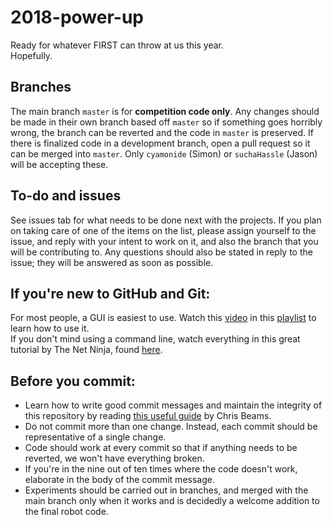 # 2018-power-up
Ready for whatever FIRST can throw at us this year.  
Hopefully.

## Branches
The main branch `master` is for **competition code only**. Any changes should be made in their own branch based off `master` so if something goes horribly wrong, the branch can be reverted and the code in `master` is preserved. If there is finalized code in a development branch, open a pull request so it can be merged into `master`. Only `cyamonide` (Simon) or `suchaHassle` (Jason) will be accepting these.

## To-do and issues
See issues tab for what needs to be done next with the projects. If you plan on taking care of one of the items on the list, please assign yourself to the issue, and reply with your intent to work on it, and also the branch that you will be contributing to. Any questions should also be stated in reply to the issue; they will be answered as soon as possible.

## If you're new to GitHub and Git:
For most people, a GUI is easiest to use. Watch this [video](https://www.youtube.com/watch?v=BKr8lbx3uFY) in this [playlist](https://www.youtube.com/watch?v=1h9_cB9mPT8&list=PLqGj3iMvMa4LFz8DZ0t-89twnelpT4Ilw) to learn how to use it.  
If you don't mind using a command line, watch everything in this great tutorial by The Net Ninja, found [here](https://www.youtube.com/watch?v=3RjQznt-8kE&list=PL4cUxeGkcC9goXbgTDQ0n_4TBzOO0ocPR).

## Before you commit:
* Learn how to write good commit messages and maintain the integrity of this repository by reading [this useful guide](https://chris.beams.io/posts/git-commit/) by Chris Beams.  
* Do not commit more than one change. Instead, each commit should be representative of a single change.  
* Code should work at every commit so that if anything needs to be reverted, we won't have everything broken.  
* If you're in the nine out of ten times where the code doesn't work, elaborate in the body of the commit message.  
* Experiments should be carried out in branches, and merged with the main branch only when it works and is decidedly a welcome addition to the final robot code.
